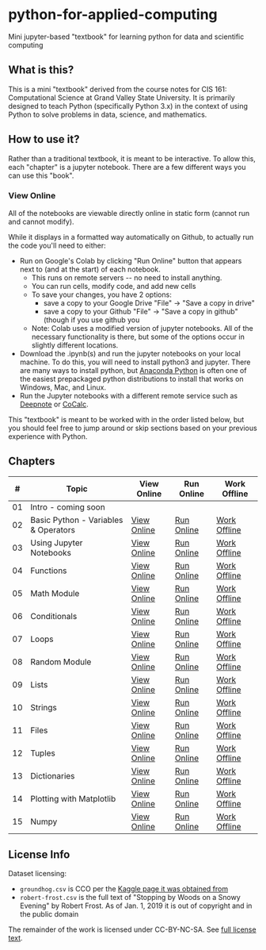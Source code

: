# python-for-applied-computing
Mini jupyter-based "textbook" for learning python for data and scientific computing

## What is this?

This is a mini "textbook" derived from the course notes for
CIS 161:  Computational Science at Grand Valley State University.
It is primarily designed to teach Python (specifically Python 3.x)
in the context of using Python to solve problems in data, science,
and mathematics.


## How to use it?

Rather than a traditional textbook, it is meant to be interactive.
To allow this, each "chapter" is a jupyter notebook.  There
are a few different ways you can use this "book".

### View Online
All of the notebooks are viewable directly online
in static form (cannot run and cannot modify). 

While it displays in
a formatted way automatically on Github, to actually run the code
you'll need to either:

* Run on Google's Colab by clicking "Run Online" button that
  appears next to (and at the start) of each notebook.
    * This runs on remote servers -- no need to install anything.
    * You can run cells, modify code, and add new cells
    * To save your changes, you have 2 options:
        * save a copy to your Google Drive "File" -> "Save a copy in drive"
        * save a copy to your Github "File" -> "Save a copy in github"
          (though if you use github you 
    * Note: Colab uses a modified version of jupyter notebooks.
      All of the necessary functionality is there, but some
      of the options occur in slightly different locations.
* Download the .ipynb(s) and run the jupyter notebooks on your
  local machine.  To do this, you will need to install python3 and
  jupyter.  There are many ways to install python, but
  [Anaconda Python](https://www.anaconda.com/products/individual)
  is often one of the easiest prepackaged python distributions to
  install that works on Windows, Mac, and Linux.
* Run the Jupyter notebooks with a different remote service
  such as [Deepnote](https://deepnote.com/) or [CoCalc](https://cocalc.com/app).

This "textbook" is meant to be worked with in the order listed below,
but you should feel free to jump around or skip sections based on
your previous experience with Python.

## Chapters

| \#  | Topic | View Online | Run Online | Work Offline |
| --- | ----- | ----------- | ---------- | ------------ |
| 01  | Intro - coming soon | | | |
| 02  | Basic Python - Variables & Operators | [View Online](notebooks/basic-python-variables-and-operators.ipynb) | [Run Online](https://colab.research.google.com/github/eecarrier/python-for-applied-computing/blob/main/notebooks/basic-python-variables-and-operators.ipynb) | [Work Offline](https://raw.githubusercontent.com/eecarrier/python-for-applied-computing/main/notebooks/basic-python-variables-and-operators.ipynb) |
| 03  | Using Jupyter Notebooks | [View Online](notebooks/notebooks-and-comments.ipynb) | [Run Online](https://colab.research.google.com/github/eecarrier/python-for-applied-computing/blob/main/notebooks/notebooks-and-comments.ipynb) | [Work Offline](https://raw.githubusercontent.com/eecarrier/python-for-applied-computing/main/notebooks/notebooks-and-comments.ipynb) |
| 04  | Functions | [View Online](notebooks/functions.ipynb) | [Run Online](https://colab.research.google.com/github/eecarrier/python-for-applied-computing/blob/main/notebooks/functions.ipynb) | [Work Offline](https://raw.githubusercontent.com/eecarrier/python-for-applied-computing/main/notebooks/functions.ipynb) |
| 05  | Math Module | [View Online](notebooks/math-module.ipynb) | [Run Online](https://colab.research.google.com/github/eecarrier/python-for-applied-computing/blob/main/notebooks/math-module.ipynb) | [Work Offline](https://raw.githubusercontent.com/eecarrier/python-for-applied-computing/main/notebooks/math-module.ipynb) |
| 06  | Conditionals | [View Online](notebooks/conditionals.ipynb) | [Run Online](https://colab.research.google.com/github/eecarrier/python-for-applied-computing/blob/main/notebooks/conditionals.ipynb) | [Work Offline](https://raw.githubusercontent.com/eecarrier/python-for-applied-computing/main/notebooks/conditionals.ipynb) |
| 07  | Loops | [View Online](notebooks/loops.ipynb) | [Run Online](https://colab.research.google.com/github/eecarrier/python-for-applied-computing/blob/main/notebooks/loops.ipynb) | [Work Offline](https://raw.githubusercontent.com/eecarrier/python-for-applied-computing/main/notebooks/loops.ipynb) |
| 08  | Random Module | [View Online](notebooks/random-module.ipynb) | [Run Online](https://colab.research.google.com/github/eecarrier/python-for-applied-computing/blob/main/notebooks/random-module.ipynb) | [Work Offline](https://raw.githubusercontent.com/eecarrier/python-for-applied-computing/main/notebooks/random-module.ipynb) |
| 09  | Lists | [View Online](notebooks/lists.ipynb) | [Run Online](https://colab.research.google.com/github/eecarrier/python-for-applied-computing/blob/main/notebooks/lists.ipynb) | [Work Offline](https://raw.githubusercontent.com/eecarrier/python-for-applied-computing/main/notebooks/lists.ipynb) |
| 10  | Strings| [View Online](notebooks/strings.ipynb) | [Run Online](https://colab.research.google.com/github/eecarrier/python-for-applied-computing/blob/main/notebooks/strings.ipynb) | [Work Offline](https://raw.githubusercontent.com/eecarrier/python-for-applied-computing/main/notebooks/strings.ipynb) |
| 11  | Files | [View Online](notebooks/files.ipynb) | [Run Online](https://colab.research.google.com/github/eecarrier/python-for-applied-computing/blob/main/notebooks/files.ipynb) | [Work Offline](https://raw.githubusercontent.com/eecarrier/python-for-applied-computing/main/notebooks/files.ipynb) |
| 12  | Tuples | [View Online](notebooks/tuples.ipynb) | [Run Online](https://colab.research.google.com/github/eecarrier/python-for-applied-computing/blob/main/notebooks/tuples.ipynb) | [Work Offline](https://raw.githubusercontent.com/eecarrier/python-for-applied-computing/main/notebooks/tuples.ipynb) |
| 13  | Dictionaries | [View Online](notebooks/dictionaries.ipynb) | [Run Online](https://colab.research.google.com/github/eecarrier/python-for-applied-computing/blob/main/notebooks/dictionaries.ipynb) | [Work Offline](https://raw.githubusercontent.com/eecarrier/python-for-applied-computing/main/notebooks/dictionaries.ipynb) |
| 14  | Plotting with Matplotlib | [View Online](notebooks/matplotlib.ipynb) | [Run Online](https://colab.research.google.com/github/eecarrier/python-for-applied-computing/blob/main/notebooks/matplotlib.ipynb) | [Work Offline](https://raw.githubusercontent.com/eecarrier/python-for-applied-computing/main/notebooks/matplotlib.ipynb) |
| 15  | Numpy | [View Online](notebooks/numpy-intro.ipynb) | [Run Online](https://colab.research.google.com/github/eecarrier/python-for-applied-computing/blob/main/notebooks/numpy-intro.ipynb) | [Work Offline](https://raw.githubusercontent.com/eecarrier/python-for-applied-computing/main/notebooks/numpy-intro.ipynb) |



## License Info
Dataset licensing:
* `groundhog.csv` is CCO per the [Kaggle page it was obtained from](https://www.kaggle.com/groundhogclub/groundhog-day)
* `robert-frost.csv` is the full text of "Stopping by Woods on a Snowy Evening" by Robert Frost.
  As of Jan. 1, 2019 it is out of copyright and in the public domain

The remainder of the work is licensed under CC-BY-NC-SA.  See [full license text](license.md).
